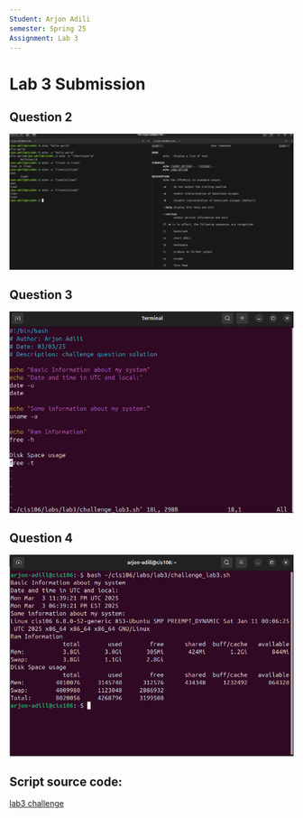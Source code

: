 ```yaml
---
Student: Arjon Adili
semester: Spring 25
Assignment: Lab 3
---
```


# Lab 3 Submission

## Question 2
![q2](q2.1.png)

## Question 3
![q3](q3.1.png)

## Question 4
![q4](q4.1.png)

## Script source code:
[lab3 challenge](challenge_lab3.sh)